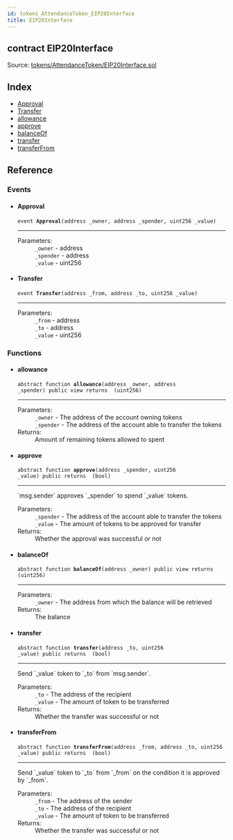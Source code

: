 ```yaml
---
id: tokens_AttendanceToken_EIP20Interface
title: EIP20Interface
---
```


<div class="contract-doc"><div class="contract"><h2 class="contract-header"><span class="contract-kind">contract</span> EIP20Interface</h2><div class="source">Source: <a href="https://github.com/FriendlyUser/solidity-smart-contracts//blob/v0.1.0/contracts/tokens/AttendanceToken/EIP20Interface.sol" target="_blank">tokens/AttendanceToken/EIP20Interface.sol</a></div></div><div class="index"><h2>Index</h2><ul><li><a href="tokens_AttendanceToken_EIP20Interface.html#Approval">Approval</a></li><li><a href="tokens_AttendanceToken_EIP20Interface.html#Transfer">Transfer</a></li><li><a href="tokens_AttendanceToken_EIP20Interface.html#allowance">allowance</a></li><li><a href="tokens_AttendanceToken_EIP20Interface.html#approve">approve</a></li><li><a href="tokens_AttendanceToken_EIP20Interface.html#balanceOf">balanceOf</a></li><li><a href="tokens_AttendanceToken_EIP20Interface.html#transfer">transfer</a></li><li><a href="tokens_AttendanceToken_EIP20Interface.html#transferFrom">transferFrom</a></li></ul></div><div class="reference"><h2>Reference</h2><div class="events"><h3>Events</h3><ul><li><div class="item event"><span id="Approval" class="anchor-marker"></span><h4 class="name">Approval</h4><div class="body"><code class="signature">event <strong>Approval</strong><span>(address _owner, address _spender, uint256 _value) </span></code><hr/><dl><dt><span class="label-parameters">Parameters:</span></dt><dd><div><code>_owner</code> - address</div><div><code>_spender</code> - address</div><div><code>_value</code> - uint256</div></dd></dl></div></div></li><li><div class="item event"><span id="Transfer" class="anchor-marker"></span><h4 class="name">Transfer</h4><div class="body"><code class="signature">event <strong>Transfer</strong><span>(address _from, address _to, uint256 _value) </span></code><hr/><dl><dt><span class="label-parameters">Parameters:</span></dt><dd><div><code>_from</code> - address</div><div><code>_to</code> - address</div><div><code>_value</code> - uint256</div></dd></dl></div></div></li></ul></div><div class="functions"><h3>Functions</h3><ul><li><div class="item function"><span id="allowance" class="anchor-marker"></span><h4 class="name">allowance</h4><div class="body"><code class="signature"><span>abstract </span>function <strong>allowance</strong><span>(address _owner, address _spender) </span><span>public </span><span>view </span><span>returns  (uint256) </span></code><hr/><dl><dt><span class="label-parameters">Parameters:</span></dt><dd><div><code>_owner</code> - The address of the account owning tokens</div><div><code>_spender</code> - The address of the account able to transfer the tokens</div></dd><dt><span class="label-return">Returns:</span></dt><dd>Amount of remaining tokens allowed to spent</dd></dl></div></div></li><li><div class="item function"><span id="approve" class="anchor-marker"></span><h4 class="name">approve</h4><div class="body"><code class="signature"><span>abstract </span>function <strong>approve</strong><span>(address _spender, uint256 _value) </span><span>public </span><span>returns  (bool) </span></code><hr/><div class="description"><p>`msg.sender` approves `_spender` to spend `_value` tokens.</p></div><dl><dt><span class="label-parameters">Parameters:</span></dt><dd><div><code>_spender</code> - The address of the account able to transfer the tokens</div><div><code>_value</code> - The amount of tokens to be approved for transfer</div></dd><dt><span class="label-return">Returns:</span></dt><dd>Whether the approval was successful or not</dd></dl></div></div></li><li><div class="item function"><span id="balanceOf" class="anchor-marker"></span><h4 class="name">balanceOf</h4><div class="body"><code class="signature"><span>abstract </span>function <strong>balanceOf</strong><span>(address _owner) </span><span>public </span><span>view </span><span>returns  (uint256) </span></code><hr/><dl><dt><span class="label-parameters">Parameters:</span></dt><dd><div><code>_owner</code> - The address from which the balance will be retrieved</div></dd><dt><span class="label-return">Returns:</span></dt><dd>The balance</dd></dl></div></div></li><li><div class="item function"><span id="transfer" class="anchor-marker"></span><h4 class="name">transfer</h4><div class="body"><code class="signature"><span>abstract </span>function <strong>transfer</strong><span>(address _to, uint256 _value) </span><span>public </span><span>returns  (bool) </span></code><hr/><div class="description"><p>Send `_value` token to `_to` from `msg.sender`.</p></div><dl><dt><span class="label-parameters">Parameters:</span></dt><dd><div><code>_to</code> - The address of the recipient</div><div><code>_value</code> - The amount of token to be transferred</div></dd><dt><span class="label-return">Returns:</span></dt><dd>Whether the transfer was successful or not</dd></dl></div></div></li><li><div class="item function"><span id="transferFrom" class="anchor-marker"></span><h4 class="name">transferFrom</h4><div class="body"><code class="signature"><span>abstract </span>function <strong>transferFrom</strong><span>(address _from, address _to, uint256 _value) </span><span>public </span><span>returns  (bool) </span></code><hr/><div class="description"><p>Send `_value` token to `_to` from `_from` on the condition it is approved by `_from`.</p></div><dl><dt><span class="label-parameters">Parameters:</span></dt><dd><div><code>_from</code> - The address of the sender</div><div><code>_to</code> - The address of the recipient</div><div><code>_value</code> - The amount of token to be transferred</div></dd><dt><span class="label-return">Returns:</span></dt><dd>Whether the transfer was successful or not</dd></dl></div></div></li></ul></div></div></div>
